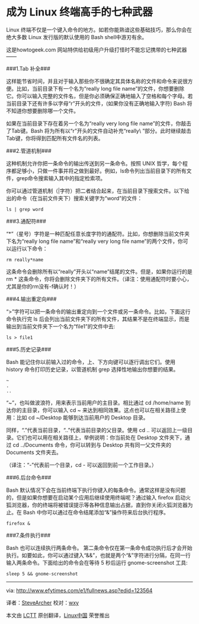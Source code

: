 成为 Linux 终端高手的七种武器
================================================================================
Linux 终端不仅是一个键入命令的地方。如若你能熟谙这些基础技巧，那么你会在绝大多数 Linux 发行版的默认使用的 Bash shell中游刃有余。

这是howtogeek.com 网站特供给初级用户升级打怪时不能忘记携带的七种武器——

###1.Tab 补全###
 
 这样能节省时间，并且对于输入那些你不很确定其具体名称的文件和命令来说很方便。比如，当前目录下有一个名为“really long file name”的文件，你想要删除它。你可以输入完整的文件名，但是你必须确保正确地输入了空格和每个字母。若当前目录下还有许多以字母“r”开头的文件，(如果你没有正确地输入字符) Bash 将不知道你想要删除哪一个文件。

如果在当前目录下存在着另一个名为“really very long file name”的文件，你敲击了Tab键。Bash
将为所有以“r”开头的文件自动补充“really\ ”部分。此时继续敲击Tab键，你将得到匹配所有文件名的列表。

###2.管道机制###
 
这种机制允许你把一条命令的输出传送到另一条命令。按照 UNIX 哲学，每个程序都足够小，只做一件事并将之做到最好。例如，ls命令列出当前目录下的所有文件，grep命令搜索输入其中的指定检索项。

你可以通过管道机制（|字符）把二者结合起来，在当前目录下搜索文件。以下给出的命令（在当前文件夹下）搜索关键字为“word”的文件：

    ls | grep word

###3.通配符###

“*”（星号）字符是一种匹配任意长度字符的通配符。比如，你想删除当前文件夹下名为“really long file name”和“really very long file name”的两个文件，你可以运行以下命令：

    rm really*name

这条命令会删除所有以“really”开头以“name”结尾的文件。但是，如果你运行的是 rm * 这条命令，你将会删除文件夹下的所有文件。（译注：使用通配符时要小心，尤其是你的rm没有-f确认时！）

###4.输出重定向###
 
“>”字符可以把一条命令的输出重定向到一个文件或另一条命令。比如，下面这行命令执行完 ls 后会列出当前文件夹下的所有文件，其结果不是在终端显示，而是输出到当前文件夹下一个名为“file1”的文件中去:

    ls > file1

###5.历史记录###
 
Bash 能记住你以前输入过的命令，上、下方向键可以逐行调出它们。使用 history 命令打印历史记录，以管道机制 grep 选择性地输出你想要的结果。

    ~
    . 
    ..

“~”，也叫做波浪符，用来表示当前用户的主目录。相比通过 cd /home/name 到达你的主目录，你可以输入 cd ~ 来达到相同效果。这点也可以在相关路径上使用：比如 cd ~/Desktop 能够到达当前用户的 Desktop 目录。

同样，“.”代表当前目录，“..”代表当前目录的父目录。使用 cd .. 可以返回上一级目录。它们也可以用在相关路径上，举例说明：你当前处在 Desktop 文件夹下，通过 cd ../Documents 命令，你可以转到与 Desktop 共有同一父文件夹的 Documents 文件夹去。

（译注：“-”代表前一个目录，cd - 可以返回到前一个工作目录。）

###6.后台命令###

Bash 默认情况下会在当前终端下执行你键入的每条命令。通常这样是没有问题的，但是如果你想要在启动某个应用后继续使用终端呢？通过输入 firefox 启动火狐浏览器，你的终端将被错误提示等各种信息输出占据，直到你关闭火狐浏览器为止。在 Bash 中你可以通过在命令结尾添加“&”操作符来后台执行程序。

    firefox &

###7.条件执行###

Bash 也可以连续执行两条命令。 第二条命令仅在第一条命令成功执行后才会开始执行。如要如此，你可以通过键入“&&”，也就是两个“&”字符进行分隔，在同一行输入两条命令。下面给出的命令会在等待 5 秒后运行 gnome-screenshot 工具:

    sleep 5 && gnome-screenshot 

--------------------------------------------------------------------------------

via: http://www.efytimes.com/e1/fullnews.asp?edid=123564

译者：[SteveArcher](https://github.com/SteveArcher) 校对：[wxy](https://github.com/wxy)

本文由 [LCTT](https://github.com/LCTT/TranslateProject) 原创翻译，[Linux中国](http://linux.cn/) 荣誉推出

